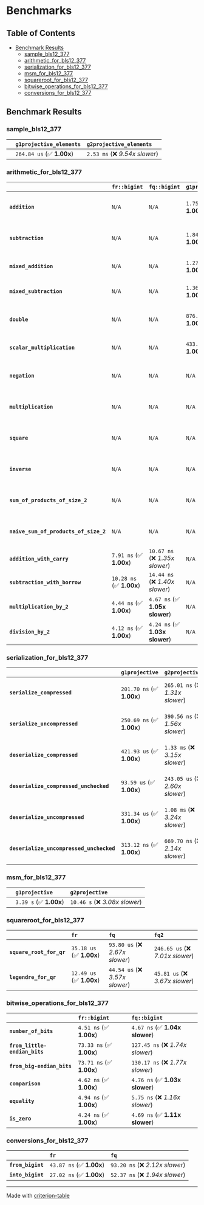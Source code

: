 # Benchmarks

## Table of Contents

- [Benchmark Results](#benchmark-results)
    - [sample_bls12_377](#sample_bls12_377)
    - [arithmetic_for_bls12_377](#arithmetic_for_bls12_377)
    - [serialization_for_bls12_377](#serialization_for_bls12_377)
    - [msm_for_bls12_377](#msm_for_bls12_377)
    - [squareroot_for_bls12_377](#squareroot_for_bls12_377)
    - [bitwise_operations_for_bls12_377](#bitwise_operations_for_bls12_377)
    - [conversions_for_bls12_377](#conversions_for_bls12_377)

## Benchmark Results

### sample_bls12_377

|        | `g1projective_elements`          | `g2projective_elements`           |
|:-------|:---------------------------------|:--------------------------------- |
|        | `264.84 us` (✅ **1.00x**)        | `2.53 ms` (❌ *9.54x slower*)      |

### arithmetic_for_bls12_377

|                                       | `fr::bigint`             | `fq::bigint`                    | `g1projective`            | `g2projective`                 | `fq2`                             | `fq12`                            | `fq`                             | `fr`                               |
|:--------------------------------------|:-------------------------|:--------------------------------|:--------------------------|:-------------------------------|:----------------------------------|:----------------------------------|:---------------------------------|:---------------------------------- |
| **`addition`**                        | `N/A`                    | `N/A`                           | `1.75 us` (✅ **1.00x**)   | `5.90 us` (❌ *3.36x slower*)   | `33.52 ns` (🚀 **52.35x faster**)  | `223.62 ns` (🚀 **7.85x faster**)  | `24.01 ns` (🚀 **73.07x faster**) | `11.13 ns` (🚀 **157.69x faster**)  |
| **`subtraction`**                     | `N/A`                    | `N/A`                           | `1.84 us` (✅ **1.00x**)   | `5.93 us` (❌ *3.22x slower*)   | `35.04 ns` (🚀 **52.62x faster**)  | `210.27 ns` (🚀 **8.77x faster**)  | `19.43 ns` (🚀 **94.90x faster**) | `11.36 ns` (🚀 **162.34x faster**)  |
| **`mixed_addition`**                  | `N/A`                    | `N/A`                           | `1.27 us` (✅ **1.00x**)   | `4.19 us` (❌ *3.31x slower*)   | `N/A`                             | `N/A`                             | `N/A`                            | `N/A`                              |
| **`mixed_subtraction`**               | `N/A`                    | `N/A`                           | `1.36 us` (✅ **1.00x**)   | `4.10 us` (❌ *3.01x slower*)   | `N/A`                             | `N/A`                             | `N/A`                            | `N/A`                              |
| **`double`**                          | `N/A`                    | `N/A`                           | `876.55 ns` (✅ **1.00x**) | `2.82 us` (❌ *3.21x slower*)   | `16.45 ns` (🚀 **53.30x faster**)  | `132.96 ns` (🚀 **6.59x faster**)  | `9.26 ns` (🚀 **94.67x faster**)  | `10.71 ns` (🚀 **81.86x faster**)   |
| **`scalar_multiplication`**           | `N/A`                    | `N/A`                           | `433.45 us` (✅ **1.00x**) | `1.43 ms` (❌ *3.29x slower*)   | `N/A`                             | `N/A`                             | `N/A`                            | `N/A`                              |
| **`negation`**                        | `N/A`                    | `N/A`                           | `N/A`                     | `N/A`                          | `27.17 ns` (❌ *3.43x slower*)     | `135.03 ns` (❌ *17.06x slower*)   | `21.16 ns` (❌ *2.67x slower*)    | `7.92 ns` (✅ **1.00x**)            |
| **`multiplication`**                  | `N/A`                    | `N/A`                           | `N/A`                     | `N/A`                          | `320.00 ns` (❌ *6.90x slower*)    | `8.31 us` (❌ *179.33x slower*)    | `87.44 ns` (❌ *1.89x slower*)    | `46.36 ns` (✅ **1.00x**)           |
| **`square`**                          | `N/A`                    | `N/A`                           | `N/A`                     | `N/A`                          | `365.72 ns` (❌ *9.42x slower*)    | `5.84 us` (❌ *150.33x slower*)    | `78.38 ns` (❌ *2.02x slower*)    | `38.84 ns` (✅ **1.00x**)           |
| **`inverse`**                         | `N/A`                    | `N/A`                           | `N/A`                     | `N/A`                          | `16.66 us` (❌ *2.40x slower*)     | `31.03 us` (❌ *4.48x slower*)     | `15.88 us` (❌ *2.29x slower*)    | `6.93 us` (✅ **1.00x**)            |
| **`sum_of_products_of_size_2`**       | `N/A`                    | `N/A`                           | `N/A`                     | `N/A`                          | `685.93 ns` (❌ *10.89x slower*)   | `16.97 us` (❌ *269.35x slower*)   | `141.30 ns` (❌ *2.24x slower*)   | `63.00 ns` (✅ **1.00x**)           |
| **`naive_sum_of_products_of_size_2`** | `N/A`                    | `N/A`                           | `N/A`                     | `N/A`                          | `685.78 ns` (❌ *7.11x slower*)    | `17.25 us` (❌ *178.88x slower*)   | `223.34 ns` (❌ *2.32x slower*)   | `96.42 ns` (✅ **1.00x**)           |
| **`addition_with_carry`**             | `7.91 ns` (✅ **1.00x**)  | `10.67 ns` (❌ *1.35x slower*)   | `N/A`                     | `N/A`                          | `N/A`                             | `N/A`                             | `N/A`                            | `N/A`                              |
| **`subtraction_with_borrow`**         | `10.28 ns` (✅ **1.00x**) | `14.44 ns` (❌ *1.40x slower*)   | `N/A`                     | `N/A`                          | `N/A`                             | `N/A`                             | `N/A`                            | `N/A`                              |
| **`multiplication_by_2`**             | `4.44 ns` (✅ **1.00x**)  | `4.67 ns` (✅ **1.05x slower**)  | `N/A`                     | `N/A`                          | `N/A`                             | `N/A`                             | `N/A`                            | `N/A`                              |
| **`division_by_2`**                   | `4.12 ns` (✅ **1.00x**)  | `4.24 ns` (✅ **1.03x slower**)  | `N/A`                     | `N/A`                          | `N/A`                             | `N/A`                             | `N/A`                            | `N/A`                              |

### serialization_for_bls12_377

|                                          | `g1projective`            | `g2projective`                   | `fr`                               | `fq`                                | `fq2`                               | `fq12`                            |
|:-----------------------------------------|:--------------------------|:---------------------------------|:-----------------------------------|:------------------------------------|:------------------------------------|:--------------------------------- |
| **`serialize_compressed`**               | `201.70 ns` (✅ **1.00x**) | `265.01 ns` (❌ *1.31x slower*)   | `36.28 ns` (🚀 **5.56x faster**)    | `62.17 ns` (🚀 **3.24x faster**)     | `120.82 ns` (✅ **1.67x faster**)    | `758.51 ns` (❌ *3.76x slower*)    |
| **`serialize_uncompressed`**             | `250.69 ns` (✅ **1.00x**) | `390.56 ns` (❌ *1.56x slower*)   | `36.48 ns` (🚀 **6.87x faster**)    | `62.10 ns` (🚀 **4.04x faster**)     | `121.46 ns` (🚀 **2.06x faster**)    | `764.91 ns` (❌ *3.05x slower*)    |
| **`deserialize_compressed`**             | `421.93 us` (✅ **1.00x**) | `1.33 ms` (❌ *3.15x slower*)     | `57.57 ns` (🚀 **7329.52x faster**) | `130.25 ns` (🚀 **3239.45x faster**) | `291.09 ns` (🚀 **1449.47x faster**) | `1.74 us` (🚀 **242.91x faster**)  |
| **`deserialize_compressed_unchecked`**   | `93.59 us` (✅ **1.00x**)  | `243.05 us` (❌ *2.60x slower*)   | `57.86 ns` (🚀 **1617.56x faster**) | `130.61 ns` (🚀 **716.52x faster**)  | `291.65 ns` (🚀 **320.89x faster**)  | `1.76 us` (🚀 **53.26x faster**)   |
| **`deserialize_uncompressed`**           | `331.34 us` (✅ **1.00x**) | `1.08 ms` (❌ *3.24x slower*)     | `56.06 ns` (🚀 **5910.10x faster**) | `130.88 ns` (🚀 **2531.68x faster**) | `294.16 ns` (🚀 **1126.38x faster**) | `1.71 us` (🚀 **193.23x faster**)  |
| **`deserialize_uncompressed_unchecked`** | `313.12 ns` (✅ **1.00x**) | `669.70 ns` (❌ *2.14x slower*)   | `56.66 ns` (🚀 **5.53x faster**)    | `130.50 ns` (🚀 **2.40x faster**)    | `293.12 ns` (✅ **1.07x faster**)    | `1.73 us` (❌ *5.54x slower*)      |

### msm_for_bls12_377

|        | `g1projective`          | `g2projective`                  |
|:-------|:------------------------|:------------------------------- |
|        | `3.39 s` (✅ **1.00x**)  | `10.46 s` (❌ *3.08x slower*)    |

### squareroot_for_bls12_377

|                          | `fr`                     | `fq`                            | `fq2`                             |
|:-------------------------|:-------------------------|:--------------------------------|:--------------------------------- |
| **`square_root_for_qr`** | `35.18 us` (✅ **1.00x**) | `93.80 us` (❌ *2.67x slower*)   | `246.65 us` (❌ *7.01x slower*)    |
| **`legendre_for_qr`**    | `12.49 us` (✅ **1.00x**) | `44.54 us` (❌ *3.57x slower*)   | `45.81 us` (❌ *3.67x slower*)     |

### bitwise_operations_for_bls12_377

|                               | `fr::bigint`             | `fq::bigint`                      |
|:------------------------------|:-------------------------|:--------------------------------- |
| **`number_of_bits`**          | `4.51 ns` (✅ **1.00x**)  | `4.67 ns` (✅ **1.04x slower**)    |
| **`from_little-endian_bits`** | `73.33 ns` (✅ **1.00x**) | `127.45 ns` (❌ *1.74x slower*)    |
| **`from_big-endian_bits`**    | `73.71 ns` (✅ **1.00x**) | `130.17 ns` (❌ *1.77x slower*)    |
| **`comparison`**              | `4.62 ns` (✅ **1.00x**)  | `4.76 ns` (✅ **1.03x slower**)    |
| **`equality`**                | `4.94 ns` (✅ **1.00x**)  | `5.75 ns` (❌ *1.16x slower*)      |
| **`is_zero`**                 | `4.24 ns` (✅ **1.00x**)  | `4.69 ns` (✅ **1.11x slower**)    |

### conversions_for_bls12_377

|                   | `fr`                     | `fq`                             |
|:------------------|:-------------------------|:-------------------------------- |
| **`from_bigint`** | `43.87 ns` (✅ **1.00x**) | `93.20 ns` (❌ *2.12x slower*)    |
| **`into_bigint`** | `27.02 ns` (✅ **1.00x**) | `52.37 ns` (❌ *1.94x slower*)    |

---
Made with [criterion-table](https://github.com/nu11ptr/criterion-table)

